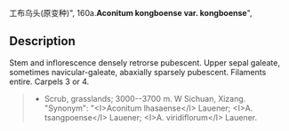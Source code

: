工布乌头(原变种)",
160a.**Aconitum kongboense var. kongboense**",

## Description
Stem and inflorescence densely retrorse pubescent. Upper sepal galeate, sometimes navicular-galeate, abaxially sparsely pubescent. Filaments entire. Carpels 3 or 4.

> * Scrub, grasslands; 3000--3700 m. W Sichuan, Xizang.
  "Synonym": "&lt;I&gt;Aconitum lhasaense&lt;/I&gt; Lauener; &lt;I&gt;A. tsangpoense&lt;/I&gt; Lauener; &lt;I&gt;A. viridiflorum&lt;/I&gt; Lauener.
